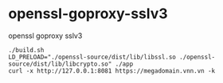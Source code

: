 # openssl-goproxy-sslv3
openssl goproxy sslv3
```
./build.sh
LD_PRELOAD="./openssl-source/dist/lib/libssl.so ./openssl-source/dist/lib/libcrypto.so" ./app
curl -x http://127.0.0.1:8081 https://megadomain.vnn.vn -k
```
